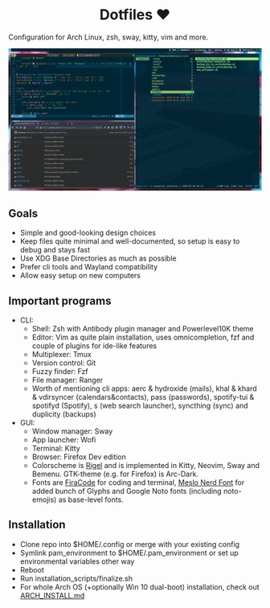 <h1 align="center"> Dotfiles ❤ </h1>

Configuration for Arch Linux, zsh, sway, kitty, vim and more.

![example screenshot](https://raw.githubusercontent.com/otahontas/dotfiles/master/screenshot.png)

## Goals
- Simple and good-looking design choices
- Keep files quite minimal and well-documented, so setup is easy to debug and stays fast
- Use XDG Base Directories as much as possible
- Prefer cli tools and Wayland compatibility 
- Allow easy setup on new computers

## Important programs
- CLI:
    - Shell: Zsh with Antibody plugin manager and Powerlevel10K theme
    - Editor: Vim as quite plain installation, uses omnicompletion, fzf and couple of plugins for ide-like features
    - Multiplexer: Tmux
    - Version control: Git
    - Fuzzy finder: Fzf
    - File manager: Ranger
    - Worth of mentioning cli apps: aerc & hydroxide (mails), khal & khard & vdirsyncer (calendars&contacts), pass (passwords), spotify-tui & spotifyd (Spotify), s (web search launcher), syncthing (sync) and duplicity (backups)
- GUI:
    - Window manager: Sway
    - App launcher: Wofi
    - Terminal: Kitty
    - Browser: Firefox Dev edition
    - Colorscheme is [Rigel](https://rigel.netlify.com/) and is implemented in Kitty, Neovim, Sway and Bemenu. GTK-theme (e.g. for Firefox) is Arc-Dark.
    - Fonts are [FiraCode](https://github.com/tonsky/FiraCode) for coding and terminal, [Meslo Nerd Font](https://github.com/romkatv/powerlevel10k#recommended-meslo-nerd-font-patched-for-powerlevel10k) for added bunch of Glyphs and Google Noto fonts (including noto-emojis) as base-level fonts.

## Installation
- Clone repo into $HOME/.config or merge with your existing config 
- Symlink pam_environment to $HOME/.pam_environment or set up environmental variables other way
- Reboot
- Run installation_scripts/finalize.sh
- For whole Arch OS (+optionally Win 10 dual-boot) installation, check out [ARCH_INSTALL.md](https://github.com/otahontas/dotfiles/blob/master/ARCH_INSTALL.md)

